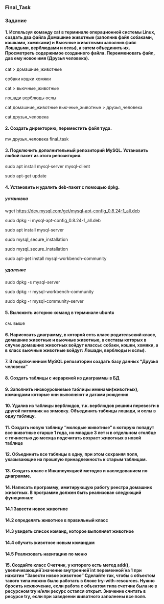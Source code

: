 ### Final_Task
### Задание
#### 1. Используя команду cat в терминале операционной системы Linux, создать два файла Домашние животные (заполнив файл собаками, кошками, хомяками) и Вьючные животными заполнив файл Лошадьми, верблюдами и ослы), а затем объединить их. Просмотреть содержимое созданного файла. Переименовать файл, дав ему новое имя (Друзья человека).

cat > домашние_животные

собаки
кошки
хомяки

cat > вьючные_животные

лошади
верблюды
ослы

cat домашние_животные вьючные_животные > друзья_человека

cat друзья_человека

#### 2. Создать директорию, переместить файл туда.

mv друзья_человека final_task

#### 3. Подключить дополнительный репозиторий MySQL. Установить любой пакет из этого репозитория.

sudo apt install mysql-server mysql-client

sudo apt-get update


#### 4. Установить и удалить deb-пакет с помощью dpkg.
##### установка
wget https://dev.mysql.com/get/mysql-apt-config_0.8.24-1_all.deb

sudo dpkg -i mysql-apt-config_0.8.24-1_all.deb

sudo apt install mysql-server

sudo mysql_secure_installation

sudo mysql_secure_installation

sudo apt-get install mysql-workbench-community

##### удаление

sudo dpkg -s mysql-server

sudo dpkg -r mysql-workbench-community

sudo dpkg -r mysql-community-server


#### 5. Выложить историю команд в терминале ubuntu

см. выше

#### 6. Нарисовать диаграмму, в которой есть класс родительский класс, домашние животные и вьючные животные, в составы которых в случае домашних животных войдут классы: собаки, кошки, хомяки, а в класс вьючные животные войдут: Лошади, верблюды и ослы).

#### 7. В подключенном MySQL репозитории создать базу данных “Друзья человека”
#### 8. Создать таблицы с иерархией из диаграммы в БД
#### 9. Заполнить низкоуровневые таблицы именами(животных), командами которые они выполняют и датами рождения
#### 10. Удалив из таблицы верблюдов, т.к. верблюдов решили перевезти в другой питомник на зимовку. Объединить таблицы лошади, и ослы в одну таблицу.
#### 11. Создать новую таблицу “молодые животные” в которую попадут все животные старше 1 года, но младше 3 лет и в отдельном столбце с точностью до месяца подсчитать возраст животных в новой таблице
#### 12. Объединить все таблицы в одну, при этом сохраняя поля, указывающие на прошлую принадлежность к старым таблицам.
#### 13. Создать класс с Инкапсуляцией методов и наследованием по диаграмме.
#### 14. Написать программу, имитирующую работу реестра домашних животных. В программе должен быть реализован следующий функционал:
#### 14.1 Завести новое животное
#### 14.2 определять животное в правильный класс
#### 14.3 увидеть список команд, которое выполняет животное
#### 14.4 обучить животное новым командам
#### 14.5 Реализовать навигацию по меню
#### 15. Создайте класс Счетчик, у которого есть метод add(), увеличивающий̆ значение внутренней̆ int переменной̆ на 1 при нажатии “Завести новое животное” Сделайте так, чтобы с объектом такого типа можно было работать в блоке try-with-resources. Нужно бросить исключение, если работа с объектом типа счетчик была не в ресурсном try и/или ресурс остался открыт. Значение считать в ресурсе try, если при заведении животного заполнены все поля.

